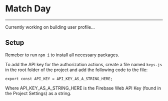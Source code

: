 # Match Day

---

Currently working on building user profile...

## Setup

Remeber to run `npm i` to install all necessary packages. 

To add the API key for the authorization actions, create a file named `keys.js` in the root folder of the project and add the following code to the file:

```
export const API_KEY = API_KEY_AS_A_STRING_HERE;
```

Where API_KEY_AS_A_STRING_HERE is the Firebase Web API Key (found in the Project Settings) as a string.
